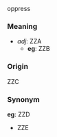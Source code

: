 oppress
### Meaning
+ _adj_: ZZA
    + __eg__: ZZB

### Origin

ZZC

### Synonym

__eg__: ZZD

+ ZZE


